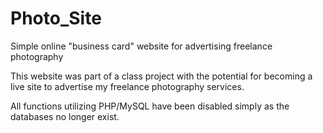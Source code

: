 Photo_Site
==========

Simple online "business card" website for advertising freelance photography

This website was part of a class project with the potential for becoming a live site to advertise my freelance photography services.

All functions utilizing PHP/MySQL have been disabled simply as the databases no longer exist.
